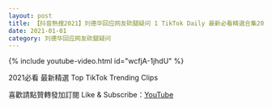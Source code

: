```yaml
---
layout: post
title: 【抖音熱搜2021】刘德华回应网友砍腿疑问 1 TikTok Daily 最新必看精選合集2021 01 01
date: 2021-01-01
category: 刘德华回应网友砍腿疑问
---
```


{% include youtube-video.html id="wcfjA-1jhdU" %}

2021必看 最新精選 Top TikTok Trending Clips

喜歡請點贊轉發加訂閱 Like & Subscribe：[YouTube](https://www.youtube.com/channel/UCAoR7VcanIPd04uEq_GIylA/videos)

